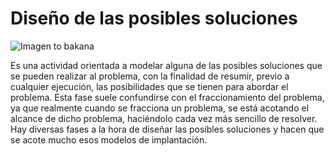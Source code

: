 # Diseño de las posibles soluciones
![Imagen to bakana]([https://thumbs.dreamstime.com/b/icono-de-l%C3%ADnea-color-fuentes-financiaci%C3%B3n-pictograma-para-promoci%C3%B3n-aplicaciones-m%C3%B3viles-p%C3%A1ginas-web-elemento-dise%C3%B1o-ui-ux-187760738.jpg](http://blog.aulaformativa.com/wp-content/uploads/2014/11/principales-problemas-solucion-diseno-web-ressponsive-fase-inicial-compleja.jpg))

Es una actividad orientada a modelar alguna de las posibles soluciones que se pueden realizar al problema, con la finalidad de resumir, previo a cualquier ejecución, las posibilidades que se tienen para abordar el problema.
Esta fase suele confundirse con el fraccionamiento del problema, ya que realmente cuando se fracciona un problema, se está acotando el alcance de dicho problema, haciéndolo cada vez más sencillo de resolver.
Hay diversas fases a la hora de diseñar las posibles soluciones y hacen que se acote mucho esos modelos de implantación.
